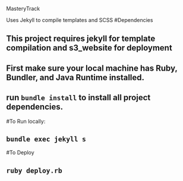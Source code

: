MasteryTrack

Uses Jekyll to compile templates and SCSS
#Dependencies
  ## This project requires jekyll for template compilation and s3_website for deployment
  ## First make sure your local machine has Ruby, Bundler, and Java Runtime installed.
  ## run `bundle install` to install all project dependencies.

#To Run locally:
  ## `bundle exec jekyll s`

#To Deploy
  ## `ruby deploy.rb`

